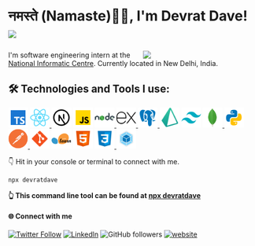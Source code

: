 # नमस्ते (Namaste)🙏🏻, I'm Devrat Dave! <img src="https://media.giphy.com/media/v1.Y2lkPTc5MGI3NjExdTRobGs1NDVkeGwxc2xmcXQxMGs2YWlneXdoNnBkeGdndHIzY3hmNCZlcD12MV9zdGlja2Vyc19zZWFyY2gmY3Q9cw/IdyAQJVN2kVPNUrojM/giphy.gif" width="30"/>
 <!-- <img src="https://media.giphy.com/media/v1.Y2lkPTc5MGI3NjExZWVoZmdxbmhmYTJicjZ0cG5xdGdjdjFsbW03N2JuOHZibTl5MGM5OCZlcD12MV9zdGlja2Vyc19zZWFyY2gmY3Q9cw/LNkyc6ymzPT3yZjKbw/giphy.gif" width="50"></h2> -->
<img align='right' src="https://media.giphy.com/media/v1.Y2lkPTc5MGI3NjExazI0djRvbzU5ZTk0MHlmbWlidjEzcjd0ZzRlcW9kc3QxNGxoYTZ2MSZlcD12MV9zdGlja2Vyc19zZWFyY2gmY3Q9cw/Jqy5D7DFs0i5EPkWfV/giphy.gif" width="230">

  
I'm software engineering intern at the <a href="https://www.nic.gov.in/">National Informatic Centre</a>. Currently located in New Delhi, India.


<h2 align="left">🛠️ Technologies and Tools I use:</h2>
<p align="left">
  <a href="https://www.typescriptlang.org/" target="_blank"><img src="public/typescript.png" alt="typescript" width="40" height="40" /></a>
  <a href="https://reactjs.org/" target="_blank"> <img src="public/react.png" alt="react" width="40" height="40"/> </a>
  <a href="https://nextjs.org/" target="_blank"><img src="public/nextjs.png" alt="nextjs" width="40" height="40"/></a>
  <a href="public/javascript.png" target="_blank"> <img src="public/javascript.png" alt="javascript" width="40" height="40"/></a>
  <a href="https://nodejs.org" target="_blank"> <img src="public/nodejs.png" alt="nodejs" width="40" height="40"/> </a>
  <a href="https://expressjs.com" target="_blank"> <img src="public/expressjs.png" alt="express" width="40" height="40"/> </a>
  <a href="https://www.postgresql.org/" target="_blank"><img src="public/postgresql.png" alt="postgresql" width="40" height="40"/>
  <a href="https://www.prisma.io/" target="_blank"><img src="public/prismaorm.png" alt="postgresql" width="40" height="40"/></a>
  <a href="https://tailwindcss.com/" target="_blank"><img src="public/tailwindcss.png" alt="tailwindcss" height="40" width="40" /></a>
  <a href="https://www.mongodb.com/" target="_blank"> <img src="public/mongodb.png" alt="mongodb" width="40" height="40"/> </a>
  <a href="https://www.python.org/" target="_blank"><img src="public/python.png" alt="python" height="40" width="40" /></a>
  <a href="https://www.postman.com/" target="_blank"> <img src="public/postman.png" alt="postman" width="40" height="40"/> </a>
  <a href="https://git-scm.com/" target="_blank"><img src="public/git.png" alt="git" height="40" width="40" /></a>
  <a href="https://scikit-learn.org/stable/" target="_blank"><img src="public/scikit-learn.png" alt="scikit-learn" width="40" height="40" /></a>
  <a href="https://www.w3.org/html/" target="_blank"> <img src="public/html5.png" alt="html5" width="40" height="40"/></a>
  <a href="https://www.w3schools.com/css/" target="_blank"> <img src="public/css3.png" alt="css3" width="40" height="40"/> </a>
  <a href="https://webpack.js.org/" target="_blank"> <img src="public/webpack.png" alt="webpack" width="40" height="40"/> </a>
</p>

👇 Hit in your console or terminal to connect with me.

```bash
npx devratdave
```
**👆 This command line tool can be found at [npx devratdave](https://github.com/devratdave/business-card)**

<h4>🌐 Connect with me</h4>

[![Twitter Follow](https://img.shields.io/twitter/follow/misteranmol?label=Follow)](https://x.com/intent/follow?screen_name=dave_devrat)
[![Linkedln](https://img.shields.io/badge/LinkedIn-0077B5?style=flat-square&logo=linkedin&logoColor=white)](https://www.linkedin.com/in/devratdave/)
![GitHub followers](https://shields.io/github/followers/devratdave?label=Follow&style=social)
[![website](https://img.shields.io/badge/Portfolio-%23009688.svg?&style=flat-square&logo=Google-Chrome&logoColor=white&link=https://portfolio-topaz-tau-21.vercel.app/)](https://portfolio-topaz-tau-21.vercel.app/)

